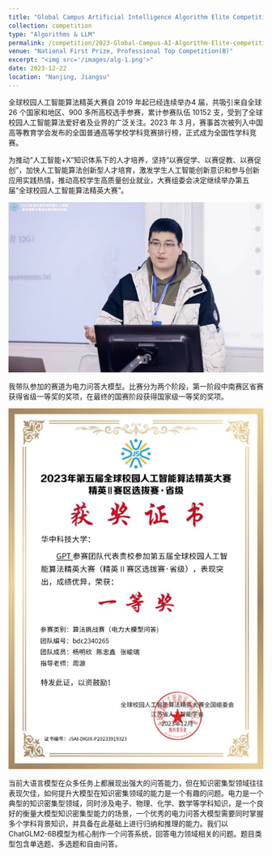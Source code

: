 ```yaml
---
title: "Global Campus Artificial Intelligence Algorithm Elite Competition (Algorithm Challenge)"
collection: competition
type: "Algorithms & LLM"
permalink: /competition/2023-Global-Campus-AI-Algorithm-Elite-competition-1
venue: "National First Prize, Professional Top Competition(B)"
excerpt: "<img src='/images/alg-1.png'>"
date: 2023-12-22
location: "Nanjing, Jiangsu"
---
```


全球校园人工智能算法精英大赛自 2019 年起已经连续举办4 届，共吸引来自全球 26 个国家和地区、900 多所高校选手参赛，累计参赛队伍 10152 支，受到了全球校园人工智能算法爱好者及业界的广泛关注。2023 年 3 月，赛事首次被列入中国高等教育学会发布的全国普通高等学校学科竞赛排行榜，正式成为全国性学科竞赛。

为推动“人工智能+X”知识体系下的人才培养，坚持“以赛促学、以赛促教、以赛促创”，加快人工智能算法创新型人才培育，激发学生人工智能创新意识和参与创新应用实践热情，推动高校学生高质量创业就业，大赛组委会决定继续举办第五届“全球校园人工智能算法精英大赛”。

<img src='/images/alg-solo.png'>

我带队参加的赛道为电力问答大模型。比赛分为两个阶段，第一阶段中南赛区省赛获得省级一等奖的奖项，在最终的国赛阶段获得国家级一等奖的奖项。

<img src='/images/alg-prise-1.png'>

当前大语言模型在众多任务上都展现出强大的问答能力，但在知识密集型领域往往表现欠佳，如何提升大模型在知识密集领域的能力是一个有趣的问题。电力是一个典型的知识密集型领域，同时涉及电子、物理、化学、数学等学科知识，是一个良好的衡量大模型知识密集型能力的场景，一个优秀的电力问答大模型需要同时掌握多个学科背景知识，并具备在此基础上进行归纳和推理的能力。我们以ChatGLM2-6B模型为核心制作一个问答系统，回答电力领域相关的问题。题目类型包含单选题、多选题和自由问答。




